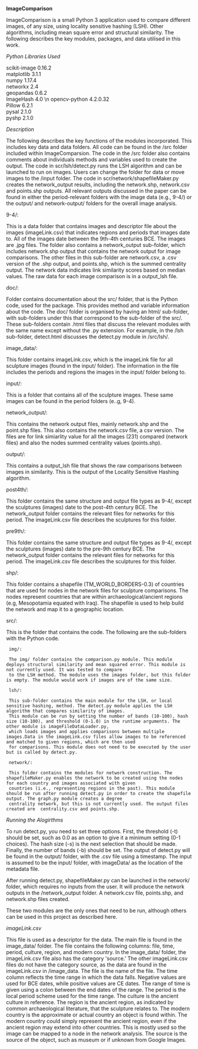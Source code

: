 **ImageComparison**

ImageComparison is a small Python 3 application used to compare different images, of any size, using locality sensitive hashing (LSH). Other algorithms, including mean square error and structural similarity. The following describes the key modules, packages, and data utilised in this work.

_Python Libraries Used_

scikit-image 0.16.2  
matplotlib 3.1.1  
numpy 1.17.4  
networkx 2.4  
geopandas 0.6.2  
ImageHash 4.0 \n
opencv-python 4.2.0.32  
Pillow 6.2.1  
pysal 2.1.0  
pyshp 2.1.0

_Description_

The following describes the key functions of the modules incorporated. This includes key data and data folders. All code can be found in the /src folder included within ImageComparsion. The code in the /src folder also contains comments about individuals methods and variables used to create the output. The code in scr/lsh/detect.py runs the LSH algorithm and can be launched to run on images. Users can change the folder for data or move images to the /input folder. The code in scr/network/shapefileMaker.py creates the network_output results, including the network.shp, network.csv and points.shp outputs. All relevant outputs discussed in the paper can be found in either the period-relevant folders with the image data (e.g., 9-4/) or the output/ and network-output/ folders for the overall image analysis. 

9-4/:

This is a data folder that contains images and descriptor file about the images (imageLink.csv) that indicates regions and periods that images date to. All of the images date between the 9th-4th centuries BCE. The images are .jpg files. The folder also contains a network_output sub-folder, which includes network.shp output that contains the network output for image comparisons. The other files in this sub-folder are network.csv, a .csv version of the .shp output, and points.shp, which is the summed centrality output. The network data indicates link similarity scores based on median values. The raw data for each image comparison is in a output_lsh file. 

doc/: 

Folder contains documentation about the src/ folder, that is the Python code, used for the package. This provides method and variable information about the code. The doc/ folder is organised by having an html/ sub-folder, with sub-folders under this that correspond to the sub-folder of the src/. These sub-folders contain .html files that discuss the relevant modules with the same name except without the .py extension. For example, in the /lsh sub-folder, detect.html discusses the detect.py module in /src/lsh/.

image_data/:

This folder contains imageLink.csv, which is the imageLink file for all sculpture images (found in the input/ folder). The information in the file includes the periods and regions the images in the input/ folder belong to.

input/:

This is a folder that contains all of the sculpture images. These same images can be found in the period folders (e..g, 9-4).

network_output/:

This contains the network output files, mainly network.shp and the point.shp files. This also contains the network.csv file, a csv version. The files are for link simiarlity value for all the images (231) compared (network files) and also the nodes summed centrality values (points.shp).

output/:

This contains a output_lsh file that shows the raw comparisons between images in similarity. This is the output of the Locality Sensitive Hashing algorithm.

post4th/:

This folder contains the same structure and output file types as 9-4/, except the sculptures (images) date to the post-4th century BCE. The network_output folder contains the relevant files for networks for this period. The imageLink.csv file describes the sculptures for this folder.

pre9th/:

This folder contains the same structure and output file types as 9-4/, except the sculptures (images) date to the pre-9th century BCE. The network_output folder contains the relevant files for networks for this period. The imageLink.csv file describes the sculptures for this folder.

shp/:

This folder contains a shapefile (TM_WORLD_BORDERS-0.3) of countries that are used for nodes in the network files for sculpture comparisons. The nodes represent countries that are within archaeological/ancient regions (e.g, Mesopotamia equated with Iraq). The shapefile is used to help build the network and map it to a geographic location.
 
src/: 

This is the folder that contains the code. The following are the sub-folders with the Python code.

     img/:
   
     The img/ folder contains the comparison.py module. This module deploys structural similarity and mean squared error. This module is not currently used. It was tested to compare 
     to the LSH method. The module uses the images folder, but this folder is empty. The module would work if images are of the same size.
     
     lsh/:
     
     This sub-folder contains the main module for the LSH, or local sensitive hashing, method. The detect.py module applies the LSH algorithm that compares similarity of images. 
     This module can be run by setting the number of bands (10-100), hash size (10-100), and threshold (0-1.0) in the runtime arguments. The other module is imageFileDataLoader.py, 
     which loads images and applies comparisons between multiple images.Data in the imageLink.csv files allow images to be referenced and matched to given regions, which are then used
     for comparisons. This module does not need to be executed by the user but is called by detect.py.
     
     network/:
     
     This folder contains the modules for network construction. The shapefileMaker.py enables the network to be created using the nodes for each country and images associated with given 
     countries (i.e., representing regions in the past). This module should be run after running detect.py in order to create the shapefile output. The graph.py module creates a degree 
     centrality network, but this is not currently used. The output files created are  centrality.csv and points.shp.


_Running the Alogirthms_

To run detect.py, you need to set three options. First, the threshold (-t) should be set, such as 0.0 as an option to give it a minimum setting (0-1 choices). The hash size (-s) is the next 
selection that should be made. Finally, the number of bands (-b) should be set. The output of detect.py will be found in the output/ folder, with the .csv file using a timestamp. The input is 
assumed to be the input/ folder, with imageData/ as the location of the metadata file.

After running detect.py, shapefileMaker.py can be launched in the network/ folder, which requires no inputs from the user. It will produce the network outputs in the /network_output folder. A network.csv file, 
points.shp, and network.shp files created.

These two modules are the only ones that need to be run, although others can be used in this project as described here.

_imageLink.csv_

This file is used as a descriptor for the data. The main file is found in the image_data/ folder. The file contains the following columns:  file, time, period, culture, region, and modern country. In the image_data/ folder, the imageLink.csv file also has the category 'source.' The other imageLink.csv files do not have the category source, as the data are found in the imageLink.csv in /image_data. The file is the name of the file. The time column reflects the time range in which the data falls. Negative values are used for BCE dates, while positive values are CE dates. The range of time is given using a colon between the end dates of the range. The period is the local period scheme used for the time range. The culture is the ancient culture in reference. The region is the ancient region, as indicated by common archaeological literature, that the sculpture relates to. The modern country is the approximate or actual country an object is found within. The modern country could simply represent the ancient region, even if the ancient region may extend into other countries. This is mostly used so the image can be mapped to a node in the network analysis. The source is the source of the object, such as museum or if unknown from Google Images.

